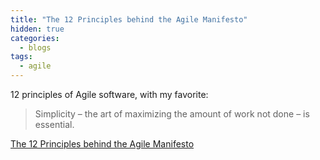 ```yaml
---
title: "The 12 Principles behind the Agile Manifesto"
hidden: true
categories:
  - blogs
tags:
  - agile
---
```


12 principles of Agile software, with my favorite:

> Simplicity – the art of maximizing the amount of work not done – is essential.

[The 12 Principles behind the Agile Manifesto](https://www.agilealliance.org/agile101/12-principles-behind-the-agile-manifesto/)
